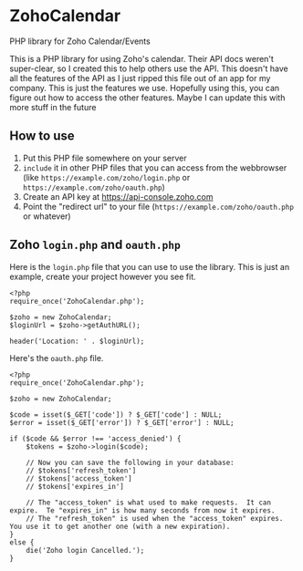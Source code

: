 # ZohoCalendar
PHP library for Zoho Calendar/Events

This is a PHP library for using Zoho's calendar.  Their API docs weren't super-clear, so I created this to help others use the API.
This doesn't have all the features of the API as I just ripped this file out of an app for my company.  This is just the features we use.
Hopefully using this, you can figure out how to access the other features.  Maybe I can update this with more stuff in the future

## How to use
1. Put this PHP file somewhere on your server
2. `include` it in other PHP files that you can access from the webbrowser (like `https://example.com/zoho/login.php` or `https://example.com/zoho/oauth.php`)
3. Create an API key at https://api-console.zoho.com
4. Point the "redirect url" to your file (`https://example.com/zoho/oauth.php` or whatever)

## Zoho `login.php` and `oauth.php`
Here is the `login.php` file that you can use to use the library.  This is just an example, create your project however you see fit.

```
<?php
require_once('ZohoCalendar.php');

$zoho = new ZohoCalendar;
$loginUrl = $zoho->getAuthURL();

header('Location: ' . $loginUrl);
```

Here's the `oauth.php` file.

```
<?php
require_once('ZohoCalendar.php');

$zoho = new ZohoCalendar;

$code = isset($_GET['code']) ? $_GET['code'] : NULL;
$error = isset($_GET['error']) ? $_GET['error'] : NULL;

if ($code && $error !== 'access_denied') {
	$tokens = $zoho->login($code);
	
	// Now you can save the following in your database:
	// $tokens['refresh_token']
	// $tokens['access_token']
	// $tokens['expires_in']
	
	// The "access_token" is what used to make requests.  It can expire.  Te "expires_in" is how many seconds from now it expires.
	// The "refresh_token" is used when the "access_token" expires.  You use it to get another one (with a new expiration).
}
else {
	die('Zoho login Cancelled.');
}
```
